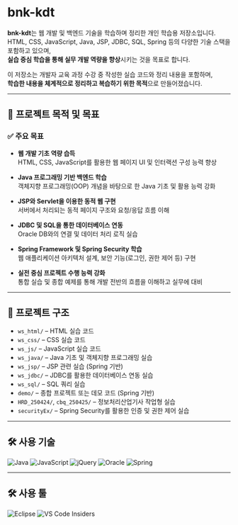# bnk-kdt

**bnk-kdt**는 웹 개발 및 백엔드 기술을 학습하며 정리한 개인 학습용 저장소입니다.  
HTML, CSS, JavaScript, Java, JSP, JDBC, SQL, Spring 등의 다양한 기술 스택을 포함하고 있으며,  
**실습 중심 학습을 통해 실무 개발 역량을 향상**시키는 것을 목표로 합니다.

이 저장소는 개발자 교육 과정 수강 중 작성한 실습 코드와 정리 내용을 포함하며,  
**학습한 내용을 체계적으로 정리하고 복습하기 위한 목적**으로 만들어졌습니다.  

---

## 🎯 프로젝트 목적 및 목표

### ✅ 주요 목표

- **웹 개발 기초 역량 습득**  
  HTML, CSS, JavaScript를 활용한 웹 페이지 UI 및 인터랙션 구성 능력 향상

- **Java 프로그래밍 기반 백엔드 학습**  
  객체지향 프로그래밍(OOP) 개념을 바탕으로 한 Java 기초 및 활용 능력 강화

- **JSP와 Servlet을 이용한 동적 웹 구현**  
  서버에서 처리되는 동적 페이지 구조와 요청/응답 흐름 이해

- **JDBC 및 SQL을 통한 데이터베이스 연동**  
  Oracle DB와의 연결 및 데이터 처리 로직 실습

- **Spring Framework 및 Spring Security 학습**  
  웹 애플리케이션 아키텍처 설계, 보안 기능(로그인, 권한 제어 등) 구현

- **실전 중심 프로젝트 수행 능력 강화**  
  통합 실습 및 종합 예제를 통해 개발 전반의 흐름을 이해하고 실무에 대비

---

## 📁 프로젝트 구조

- `ws_html/` – HTML 실습 코드  
- `ws_css/` – CSS 실습 코드  
- `ws_js/` – JavaScript 실습 코드  
- `ws_java/` – Java 기초 및 객체지향 프로그래밍 실습  
- `ws_jsp/` – JSP 관련 실습 (Spring 기반)  
- `ws_jdbc/` – JDBC를 활용한 데이터베이스 연동 실습  
- `ws_sql/` – SQL 쿼리 실습  
- `demo/` – 종합 프로젝트 또는 데모 코드 (Spring 기반)  
- `HRD_250424/`, `cbq_250425/` – 정보처리산업기사 작업형 실습  
- `securityEx/` – Spring Security를 활용한 인증 및 권한 제어 실습  

---

## 🛠 사용 기술

![Java](https://img.shields.io/badge/java-%23ED8B00.svg?style=for-the-badge&logo=openjdk&logoColor=white)
![JavaScript](https://img.shields.io/badge/javascript-%23323330.svg?style=for-the-badge&logo=javascript&logoColor=%23F7DF1E)
![jQuery](https://img.shields.io/badge/jquery-%230769AD.svg?style=for-the-badge&logo=jquery&logoColor=white)
![Oracle](https://img.shields.io/badge/Oracle-F80000?style=for-the-badge&logo=oracle&logoColor=white)
![Spring](https://img.shields.io/badge/spring-%236DB33F.svg?style=for-the-badge&logo=spring&logoColor=white)

---

## 🛠 사용 툴

![Eclipse](https://img.shields.io/badge/Eclipse-FE7A16.svg?style=for-the-badge&logo=Eclipse&logoColor=white)
![VS Code Insiders](https://img.shields.io/badge/VS%20Code%20Insiders-35b393.svg?style=for-the-badge&logo=visual-studio-code&logoColor=white)
